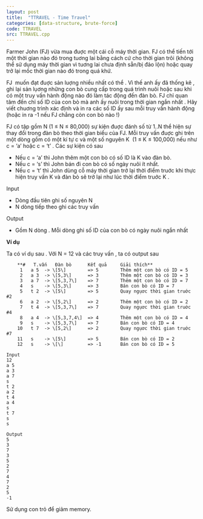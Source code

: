 ```yaml
---
layout: post
title:  "TTRAVEL - Time Travel"
categories: [data-structure, brute-force]
code: TTRAVEL
src: TTRAVEL.cpp
---
```




Farmer John (FJ) vừa mua đuợc một cái cỗ máy thời gian. FJ có thể tiến tới một thời gian nào đó trong tuơng lai bằng cách cứ cho thời gian trôi (không thể sử dụng máy thời gian vì tuơng lai chưa định sẵn/bị đảo lộn) hoặc quay trở lại mốc thời gian nào đó trong quá khứ.

FJ  muốn đạt đuợc sản luợng nhiều nhất có thể . Vì thế anh ấy đã thống kê , ghi lại sản lụơng những con bò cung cấp trong quá trình nuôi hoặc sau khi có một truy vấn hành động nào đó làm tác động đến đàn bò. FJ chỉ quan tâm đến chỉ số ID của con bò mà anh ấy nuôi trong thời gian ngắn nhất . Hãy viết chuơng trình xác định và in ra các số ID ấy sau mỗi truy vấn hành động (hoặc in ra -1 nếu FJ chẳng còn con bò nào !)

FJ có tập gồm N (1 ≤ N ≤ 80,000) sự kiện đuợc đánh số từ 1..N thể hiện sự thay đổi trong đàn bò theo thời gian biểu của FJ. Mỗi truy vấn đuợc ghi trên một dòng gồm có một kí tự c và một số nguyên K  (1 ≤ K ≤ 100,000) nếu như c = ‘a’ hoặc c = ‘t’ . Các sự kiện có sau

+ Nếu c = ‘a’ thì John thêm một con bò có số ID là K vào đàn bò.
+ Nếu c = ‘s’ thì John bán đi con bò có số ngày nuôi ít nhất.
+ Nếu c = ‘t’ thì John dùng cỗ máy thời gian trở lại thời điểm truớc khi thực hiện truy vấn K và đàn bò sẽ trở lại như lúc thời điểm truớc K .

Input

+ Dòng đầu tiên ghi số nguyên N
+ N dòng tiếp theo ghi các truy vấn

Output

+ Gồm N dòng . Mỗi dòng ghi số ID của con bò có ngày nuôi ngắn nhất 


**Ví dụ**

Ta có ví dụ sau . Với N = 12 và các truy vấn , ta có output sau

```
    **#   T.vấn   Đàn bò      Kết quả     Giải thích**
     1   a 5  -> \[5\]        => 5        Thêm một con bò có ID = 5
     2   a 3  -> \[5,3\]      => 3        Thêm một con bò có ID = 3
     3   a 7  -> \[5,3,7\]    => 7        Thêm một con bò có ID = 7
     4   s    -> \[5,3\]      => 3        Bán con bò có ID = 7
     5   t 2  -> \[5\]        => 5        Quay ngụơc thời gian truớc #2
     6   a 2  -> \[5,2\]      => 2        Thêm một con bò có ID = 2
     7   t 4  -> \[5,3,7\]    => 7        Quay ngụơc thời gian truớc #4
     8   a 4  -> \[5,3,7,4\]  => 4        Thêm một con bò có ID = 4
     9   s    -> \[5,3,7\]    => 7        Bán con bò có ID = 4
    10   t 7  -> \[5,2\]      => 2        Quay ngụơc thời gian truớc #7
    11   s    -> \[5\]        => 5        Bán con bò có ID = 2
    12   s    -> \[\]         => -1       Bán con bò có ID = 5
```


```
Input
12
a 5
a 3
a 7
s
t 2
a 2
t 4
a 4
s
t 7
s
s

Output
5
3
7
3
5
2
7
4
7
2
5
-1
```

<!--more-->



Sử dụng con trỏ để giảm memory.
